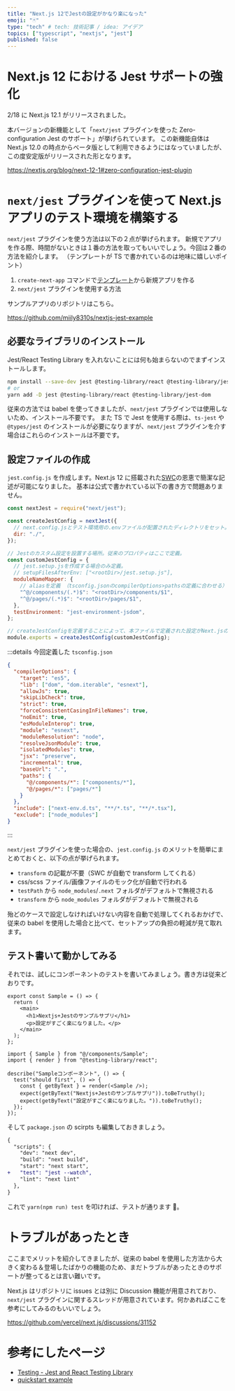 ```yaml
---
title: "Next.js 12でJestの設定がかなり楽になった"
emoji: "🃏"
type: "tech" # tech: 技術記事 / idea: アイデア
topics: ["typescript", "nextjs", "jest"]
published: false
---
```


# Next.js 12 における Jest サポートの強化

2/18 に Next.js 12.1 がリリースされました。

本バージョンの新機能として「`next/jest` プラグインを使った Zero-configuration Jest のサポート」が挙げられています。
この新機能自体は Next.js 12.0 の時点からベータ版として利用できるようにはなっていましたが、この度安定版がリリースされた形となります。

https://nextjs.org/blog/next-12-1#zero-configuration-jest-plugin

# `next/jest` プラグインを使って Next.js アプリのテスト環境を構築する

`next/jest` プラグインを使う方法は以下の２点が挙げられます。
新規でアプリを作る際、時間がないときは１番の方法を取ってもいいでしょう。今回は２番の方法を紹介します。
（テンプレートが TS で書かれているのは地味に嬉しいポイント）

1. `create-next-app` コマンドで[テンプレート](https://nextjs.org/docs/testing#quickstart-2)から新規アプリを作る
2. `next/jest` プラグインを使用する方法

サンプルアプリのリポジトリはこちら。

https://github.com/miily8310s/nextjs-jest-example

## 必要なライブラリのインストール

Jest/React Testing Library を入れないことには何も始まらないのでまずインストールします。

```bash
npm install --save-dev jest @testing-library/react @testing-library/jest-dom
# or
yarn add -D jest @testing-library/react @testing-library/jest-dom
```

従来の方法では babel を使ってきましたが、`next/jest` プラグインでは使用しないため、インストール不要です。
また TS で Jest を使用する際は、`ts-jest` や `@types/jest` のインストールが必要になりますが、`next/jest` プラグインを介す場合はこれらのインストールは不要です。

## 設定ファイルの作成

`jest.config.js` を作成します。Next.js 12 に搭載された[SWC](https://swc.rs/)の恩恵で簡潔な記述が可能になりました。
基本は公式で書かれている以下の書き方で問題ありません。

```js
const nextJest = require("next/jest");

const createJestConfig = nextJest({
  // next.config.jsとテスト環境用の.envファイルが配置されたディレクトリをセット。基本は"./"で良い。
  dir: "./",
});

// Jestのカスタム設定を設置する場所。従来のプロパティはここで定義。
const customJestConfig = {
  // jest.setup.jsを作成する場合のみ定義。
  // setupFilesAfterEnv: ["<rootDir>/jest.setup.js"],
  moduleNameMapper: {
    // aliasを定義 （tsconfig.jsonのcompilerOptions>pathsの定義に合わせる）
    "^@/components/(.*)$": "<rootDir>/components/$1",
    "^@/pages/(.*)$": "<rootDir>/pages/$1",
  },
  testEnvironment: "jest-environment-jsdom",
};

// createJestConfigを定義することによって、本ファイルで定義された設定がNext.jsの設定に反映されます
module.exports = createJestConfig(customJestConfig);
```

:::details 今回定義した `tsconfig.json`

```json
{
  "compilerOptions": {
    "target": "es5",
    "lib": ["dom", "dom.iterable", "esnext"],
    "allowJs": true,
    "skipLibCheck": true,
    "strict": true,
    "forceConsistentCasingInFileNames": true,
    "noEmit": true,
    "esModuleInterop": true,
    "module": "esnext",
    "moduleResolution": "node",
    "resolveJsonModule": true,
    "isolatedModules": true,
    "jsx": "preserve",
    "incremental": true,
    "baseUrl": ".",
    "paths": {
      "@/components/*": ["components/*"],
      "@/pages/*": ["pages/*"]
    }
  },
  "include": ["next-env.d.ts", "**/*.ts", "**/*.tsx"],
  "exclude": ["node_modules"]
}
```

:::

`next/jest` プラグインを使った場合の、`jest.config.js` のメリットを簡単にまとめておくと、以下の点が挙げられます。

- `transform` の記載が不要（SWC が自動で transform してくれる）
- css/scss ファイル/画像ファイルのモック化が自動で行われる
- `testPath` から `node_modules`/`.next` フォルダがデフォルトで無視される
- `transform` から `node_modules` フォルダがデフォルトで無視される

殆どのケースで設定しなければいけない内容を自動で処理してくれるおかげで、従来の babel を使用した場合と比べて、セットアップの負担の軽減が見て取れます。

## テスト書いて動かしてみる

それでは、試しにコンポーネントのテストを書いてみましょう。書き方は従来どおりです。

```tsx:components/Sample.tsx
export const Sample = () => {
  return (
    <main>
      <h1>Nextjs+Jestのサンプルサプリ</h1>
      <p>設定がすごく楽になりました。</p>
    </main>
  );
};
```

```tsx:components/__tests__/Sample.spec.tsx
import { Sample } from "@/components/Sample";
import { render } from "@testing-library/react";

describe("Sampleコンポーネント", () => {
  test("should first", () => {
    const { getByText } = render(<Sample />);
    expect(getByText("Nextjs+Jestのサンプルサプリ")).toBeTruthy();
    expect(getByText("設定がすごく楽になりました。")).toBeTruthy();
  });
});

```

そして `package.json` の scirpts も編集しておきましょう。

```diff json: package.json
{
  "scripts": {
    "dev": "next dev",
    "build": "next build",
    "start": "next start",
+   "test": "jest --watch",
    "lint": "next lint"
  },
}
```

これで `yarn(npm run) test` を叩ければ、テストが通ります 🎉。

# トラブルがあったとき

ここまでメリットを紹介してきましたが、従来の babel を使用した方法から大きく変わる＆登場したばかりの機能のため、まだトラブルがあったときのサポートが整ってるとは言い難いです。

Next.js はリポジトリに issues とは別に Discussion 機能が用意されており、`next/jest` プラグインに関するスレッドが用意されています。何かあればここを参考にしてみるのもいいでしょう。

https://github.com/vercel/next.js/discussions/31152

# 参考にしたページ

- [Testing - Jest and React Testing Library](https://nextjs.org/docs/testing#jest-and-react-testing-library)
- [quickstart example](https://github.com/vercel/next.js/tree/canary/examples/with-jest)
